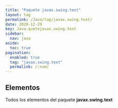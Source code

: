 ```yaml
---
title: "Paquete javax.swing.text"
layout: tag
permalink: /Java/tag/javax.swing.text/
date: 2020-12-29
key: Java.quetejavax.swing.text
sidebar: 
  nav: java
aside: 
  toc: true
pagination: 
  enabled: true
  tag: "javax.swing.text"
  permalink: /:num/
---
```


<h2>Elementos</h2>
Todos los elementos del paquete <strong>javax.swing.text</strong>
